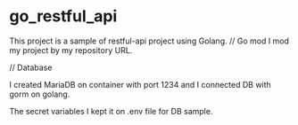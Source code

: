 # go_restful_api

This project is a sample of restful-api project using Golang.
// Go mod
I mod my project by my repository URL.


// Database

I created MariaDB on container with port 1234 and I connected DB with gorm on golang.

The secret variables I kept it on .env file for DB sample.